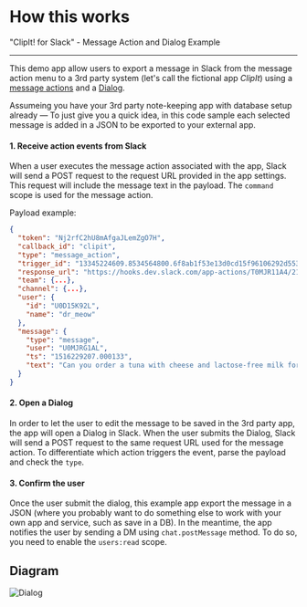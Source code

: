 # How this works
"ClipIt! for Slack" - Message Action and Dialog Example

---

This demo app allow users to export a message in Slack from the message action menu to a 3rd party system (let's call the fictional app *ClipIt*) using
a [message actions](https://api.slack.com/actions) and a [Dialog](https://api.slack.com/dialogs).

Assumeing you have your 3rd party note-keeping app with database setup already &mdash; 
To just give you a quick idea, in this code sample each selected message is added in a JSON to be exported to your external app.


#### 1. Receive action events from Slack

When a user executes the message action associated with the app, Slack will send a POST request to the request URL provided in the app settings. This request will include the message text in the payload. The `command` scope is used for the message action.

Payload example:
```JSON
{  
  "token": "Nj2rfC2hU8mAfgaJLemZgO7H",
  "callback_id": "clipit",
  "type": "message_action",
  "trigger_id": "13345224609.8534564800.6f8ab1f53e13d0cd15f96106292d5536",
  "response_url": "https://hooks.dev.slack.com/app-actions/T0MJR11A4/21974584944/yk1S9ndf35Q1flupVG5JbpM6",
  "team": {...},
  "channel": {...},
  "user": {  
    "id": "U0D15K92L",
    "name": "dr_meow"
  },
  "message": {
    "type": "message",
    "user": "U0MJRG1AL",
    "ts": "1516229207.000133",
    "text": "Can you order a tuna with cheese and lactose-free milk for me, please?"
  }
}
```


#### 2. Open a Dialog

In order to let the user to edit the message to be saved in the 3rd party app, the app will open a Dialog in Slack. When the user submits the Dialog, Slack will send a POST request to the same request URL used for the message action. To differentiate which action triggers the event, parse the payload and check the `type`.

#### 3. Confirm the user

Once the user submit the dialog, this example app export the message in a JSON (where you probably want to do something else to work with your own app and service, such as save in a DB). In the meantime, the app notifies the user by sending a DM using `chat.postMessage` method. To do so, you need to enable the `users:read` scope.

## Diagram

![Dialog](https://cdn.glitch.com/a5e777ad-7906-481d-9586-a85e4d602ac6%2Fdiagram_app_flow.png?1538782622235)

